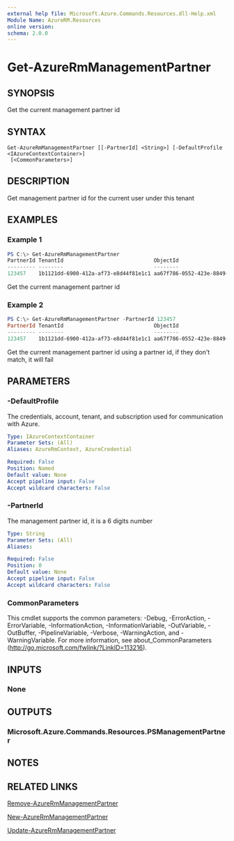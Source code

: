 ```yaml
---
external help file: Microsoft.Azure.Commands.Resources.dll-Help.xml
Module Name: AzureRM.Resources
online version:
schema: 2.0.0
---
```


# Get-AzureRmManagementPartner

## SYNOPSIS
Get the current management partner id

## SYNTAX

```
Get-AzureRmManagementPartner [[-PartnerId] <String>] [-DefaultProfile <IAzureContextContainer>]
 [<CommonParameters>]
```

## DESCRIPTION
Get management partner id for the current user under this tenant

## EXAMPLES

### Example 1
```powershell
PS C:\> Get-AzureRmManagementPartner
PartnerId TenantId                             ObjectId                             State
--------- --------                             --------                             -----
123457    1b1121dd-6900-412a-af73-e8d44f81e1c1 aa67f786-0552-423e-8849-244ed12bf581 Active
```

Get the current management partner id

### Example 2
```powershell
PS C:\> Get-AzureRmManagementPartner -PartnerId 123457
PartnerId TenantId                             ObjectId                             State
--------- --------                             --------                             -----
123457    1b1121dd-6900-412a-af73-e8d44f81e1c1 aa67f786-0552-423e-8849-244ed12bf581 Active
```

Get the current management partner id using a partner id, if they don't match, it will fail

## PARAMETERS

### -DefaultProfile
The credentials, account, tenant, and subscription used for communication with Azure.

```yaml
Type: IAzureContextContainer
Parameter Sets: (All)
Aliases: AzureRmContext, AzureCredential

Required: False
Position: Named
Default value: None
Accept pipeline input: False
Accept wildcard characters: False
```

### -PartnerId
The management partner id, it is a 6 digits number

```yaml
Type: String
Parameter Sets: (All)
Aliases:

Required: False
Position: 0
Default value: None
Accept pipeline input: False
Accept wildcard characters: False
```

### CommonParameters
This cmdlet supports the common parameters: -Debug, -ErrorAction, -ErrorVariable, -InformationAction, -InformationVariable, -OutVariable, -OutBuffer, -PipelineVariable, -Verbose, -WarningAction, and -WarningVariable.
For more information, see about_CommonParameters (http://go.microsoft.com/fwlink/?LinkID=113216).

## INPUTS

### None


## OUTPUTS

### Microsoft.Azure.Commands.Resources.PSManagementPartner


## NOTES

## RELATED LINKS
[Remove-AzureRmManagementPartner](./Remove-AzureRmManagementPartner.md)

[New-AzureRmManagementPartner](./New-AzureRmManagementPartner.md)

[Update-AzureRmManagementPartner](./Update-AzureRmManagementPartner.md)